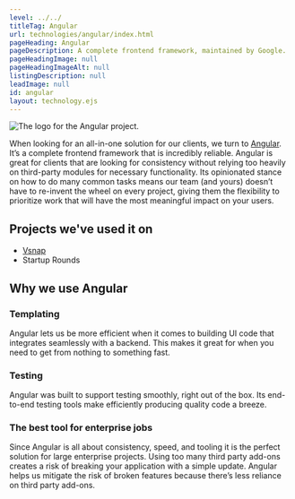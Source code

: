 ```yaml
---
level: ../../
titleTag: Angular
url: technologies/angular/index.html
pageHeading: Angular
pageDescription: A complete frontend framework, maintained by Google.
pageHeadingImage: null
pageHeadingImageAlt: null
listingDescription: null
leadImage: null
id: angular
layout: technology.ejs
---
```


<div class="services--container-image right">
  <img src="../../images/technology-icons/angular-logo.svg" alt="The logo for the Angular project." />
</div>

<p>When looking for an all-in-one solution for our clients, we turn to <a href="https://angular.io/">Angular</a>. It’s a complete frontend framework that is incredibly reliable. Angular is great for clients that are looking for consistency without relying too heavily on third-party modules for necessary functionality. Its opinionated stance on how to do many common tasks means our team (and yours) doesn’t have to re-invent the wheel on every project, giving them the flexibility to prioritize work that will have the most meaningful impact on your users.</p>

<h2>Projects we've used it on</h2>

<ul>
  <li><a href="../../case_study/vsnap">Vsnap</a></li>
  <li>Startup Rounds</li>
</ul>

<h2>Why we use Angular</h2>

<h3>Templating</h3>

<p>Angular lets us be more efficient when it comes to building UI code that integrates seamlessly with a backend. This makes it great for when you need to get from nothing to something fast.</p>

<h3>Testing</h3>

<p>Angular was built to support testing smoothly, right out of the box. Its end-to-end testing tools make efficiently producing quality code a breeze.</p>

<h3>The best tool for enterprise jobs</h3>

<p>Since Angular is all about consistency, speed, and tooling it is the perfect solution for large enterprise projects. Using too many third party add-ons creates a risk of breaking your application with a simple update. Angular helps us mitigate the risk of broken features because there’s less reliance on third party add-ons.</p>